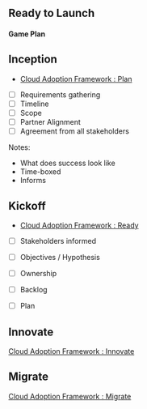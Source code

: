 ## Ready to Launch
#### Game Plan


## Inception
- [Cloud Adoption Framework : Plan](https://docs.microsoft.com/en-us/azure/cloud-adoption-framework/plan/)
- [ ] Requirements gathering
- [ ] Timeline
- [ ] Scope
- [ ] Partner Alignment
- [ ] Agreement from all stakeholders

Notes:
- What does success look like
- Time-boxed
- Informs


## Kickoff

- [Cloud Adoption Framework : Ready](https://docs.microsoft.com/en-us/azure/cloud-adoption-framework/ready/)
- [ ] Stakeholders informed
- [ ] Objectives / Hypothesis
- [ ] Ownership
- [ ] Backlog
- [ ] Plan


## Innovate

[Cloud Adoption Framework : Innovate](https://docs.microsoft.com/en-us/azure/cloud-adoption-framework/innovate/)


## Migrate

[Cloud Adoption Framework : Migrate](https://docs.microsoft.com/en-us/azure/cloud-adoption-framework/migrate/)